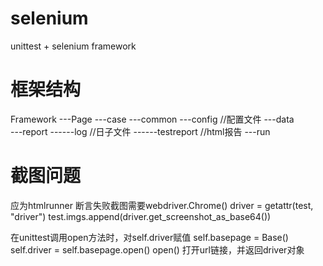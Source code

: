 # selenium
unittest + selenium  framework


# 框架结构
Framework
---Page
---case
---common
---config                //配置文件
---data       
---report
------log                //日子文件
------testreport         //html报告
---run


# 截图问题
应为htmlrunner 断言失败截图需要webdriver.Chrome()
driver = getattr(test, "driver")
test.imgs.append(driver.get_screenshot_as_base64())



在unittest调用open方法时，对self.driver赋值
self.basepage = Base()
self.driver = self.basepage.open()
open() 打开url链接，并返回driver对象

